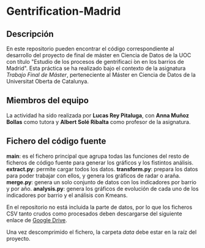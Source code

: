 # Gentrification-Madrid

## Descripción

En este repositorio pueden encontrar el código correspondiente al desarrollo del proyecto de final de máster en Ciencia de Datos de la UOC con título "Estudio de los procesos de gentrificaci ́on en los barrios
de Madrid".
Esta práctica se ha realizado bajo el contexto de la asignatura _Trabajo Final de Máster_, perteneciente al Máster en Ciencia de Datos de la Universitat Oberta de Catalunya.

## Miembros del equipo

La actividad ha sido realizada por **Lucas Rey Pitaluga**, con **Anna Muñoz Bollas** como tutora y **Albert Solé Ribalta** como profesor de la asignatura.

## Fichero del código fuente

**__main__**: es el fichero principal que agrupa todas las funciones del resto de ficheros de código fuente para generar los gráficos y los fistintos análisis.
**extract.py**: permite cargar todos los datos.
**transform.py**: prepara los datos para poder trabajar con ellos, y genera los gráficos de radar o araña.
**merge.py**: genera un solo conjunto de datos con los indicadores por barrio y por año.
**analysis.py**: genera los gráficos de evolución de cada uno de los indicadores por barrio y el análisis con Kmeans.

En el repositorio no está incluida la parte de datos, por lo que los ficheros CSV tanto crudos como procesados deben descargarse del siguiente enlace de [Google Drive]([url](https://drive.google.com/drive/folders/1Y0jtqGdMbPHVXBTGxPwsn_tTLsdU8tGu?usp=drive_link)https://drive.google.com/drive/folders/1Y0jtqGdMbPHVXBTGxPwsn_tTLsdU8tGu?usp=drive_link).

Una vez descomprimido el fichero, la carpeta _data_ debe estar en la raíz del proyecto.
